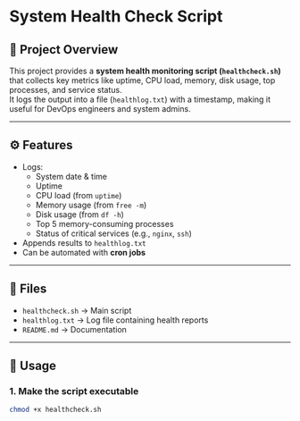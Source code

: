 # System Health Check Script

## 📌 Project Overview
This project provides a **system health monitoring script (`healthcheck.sh`)** that collects key metrics like uptime, CPU load, memory, disk usage, top processes, and service status.  
It logs the output into a file (`healthlog.txt`) with a timestamp, making it useful for DevOps engineers and system admins.

---

## ⚙️ Features
- Logs:
  - System date & time
  - Uptime
  - CPU load (from `uptime`)
  - Memory usage (from `free -m`)
  - Disk usage (from `df -h`)
  - Top 5 memory-consuming processes
  - Status of critical services (e.g., `nginx`, `ssh`)
- Appends results to `healthlog.txt`
- Can be automated with **cron jobs**

---

## 📂 Files
- `healthcheck.sh` → Main script  
- `healthlog.txt` → Log file containing health reports  
- `README.md` → Documentation  

---

## 🚀 Usage

### 1. Make the script executable
```bash
chmod +x healthcheck.sh
